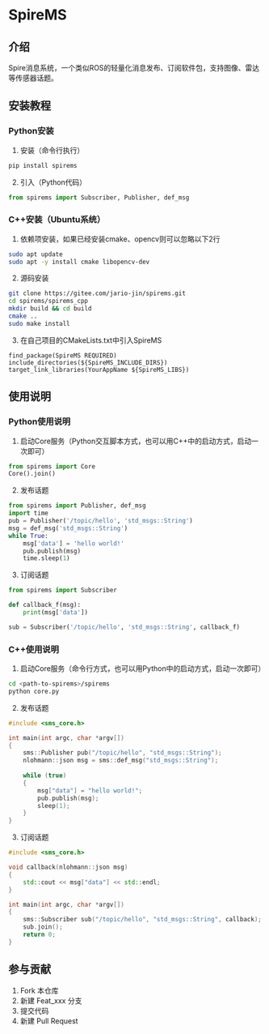 # SpireMS

## 介绍
Spire消息系统，一个类似ROS的轻量化消息发布、订阅软件包，支持图像、雷达等传感器话题。


## 安装教程

### Python安装

1. 安装（命令行执行）

```Bash
pip install spirems
```

2. 引入（Python代码）

```Python
from spirems import Subscriber, Publisher, def_msg
```

### C++安装（Ubuntu系统）

1. 依赖项安装，如果已经安装cmake、opencv则可以忽略以下2行

```Bash
sudo apt update
sudo apt -y install cmake libopencv-dev
```

2. 源码安装

```Bash
git clone https://gitee.com/jario-jin/spirems.git
cd spirems/spirems_cpp
mkdir build && cd build
cmake ..
sudo make install
```

3. 在自己项目的CMakeLists.txt中引入SpireMS

```
find_package(SpireMS REQUIRED)
include_directories(${SpireMS_INCLUDE_DIRS})
target_link_libraries(YourAppName ${SpireMS_LIBS})
```

## 使用说明

### Python使用说明
1. 启动Core服务（Python交互脚本方式，也可以用C++中的启动方式，启动一次即可）

```Python
from spirems import Core
Core().join()
```

2.  发布话题
```Python
from spirems import Publisher, def_msg
import time
pub = Publisher('/topic/hello', 'std_msgs::String')
msg = def_msg('std_msgs::String')
while True:
    msg['data'] = 'hello world!'
    pub.publish(msg)
    time.sleep(1)
```

3.  订阅话题
```Python
from spirems import Subscriber

def callback_f(msg):
    print(msg['data'])

sub = Subscriber('/topic/hello', 'std_msgs::String', callback_f)
```

### C++使用说明

1. 启动Core服务（命令行方式，也可以用Python中的启动方式，启动一次即可）

```Bash
cd <path-to-spirems>/spirems
python core.py
```

2. 发布话题
```C++
#include <sms_core.h>

int main(int argc, char *argv[])
{
    sms::Publisher pub("/topic/hello", "std_msgs::String");
    nlohmann::json msg = sms::def_msg("std_msgs::String");
    
    while (true)
    {
        msg["data"] = "hello world!";
        pub.publish(msg);
        sleep(1);
    }
}
```

3. 订阅话题
```C++
#include <sms_core.h>

void callback(nlohmann::json msg)
{
    std::cout << msg["data"] << std::endl;
}

int main(int argc, char *argv[])
{
    sms::Subscriber sub("/topic/hello", "std_msgs::String", callback);
    sub.join();
    return 0;
}
```


## 参与贡献

1.  Fork 本仓库
2.  新建 Feat_xxx 分支
3.  提交代码
4.  新建 Pull Request
